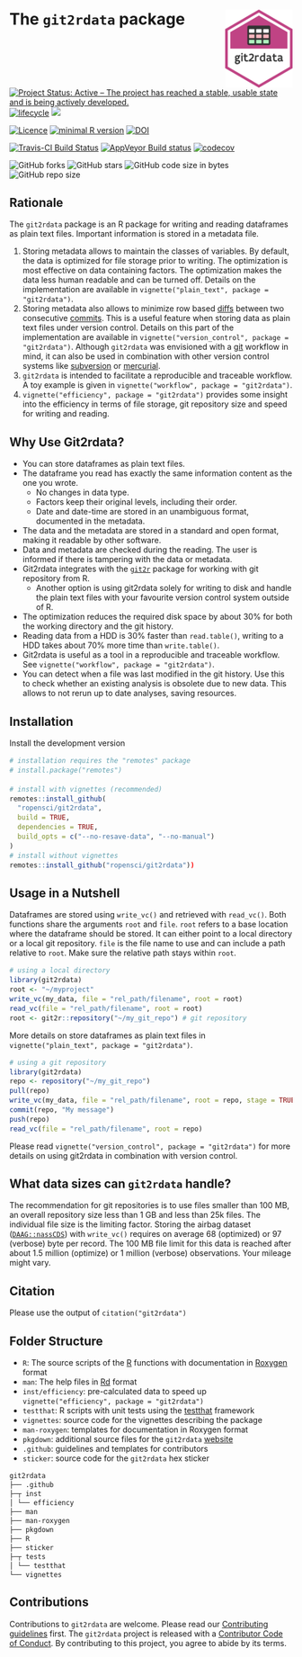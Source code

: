 # The `git2rdata` package <img src="man/figures/logo.png" align="right" alt="" width="120" />

[![Project Status: Active – The project has reached a stable, usable state and is being actively developed.](https://www.repostatus.org/badges/latest/active.svg)](https://www.repostatus.org/#active)
[![lifecycle](https://img.shields.io/badge/lifecycle-maturing-blue.svg)](https://www.tidyverse.org/lifecycle/#maturing)
[![](https://badges.ropensci.org/263_status.svg)](https://github.com/ropensci/software-review/issues/263)

[![Licence](https://img.shields.io/badge/licence-GPL--3-blue.svg)](https://www.gnu.org/licenses/gpl-3.0.en.html)
[![minimal R version](https://img.shields.io/badge/R%3E%3D-3.5.0-6666ff.svg)](https://cran.r-project.org/)
[![DOI](https://zenodo.org/badge/147685405.svg)](https://zenodo.org/badge/latestdoi/147685405)

[![Travis-CI Build Status](https://travis-ci.org/ropensci/git2rdata.svg?branch=master)](https://travis-ci.org/ropensci/git2rdata)
[![AppVeyor Build status](https://ci.appveyor.com/api/projects/status/a3idhi9f6ls9xu8r/branch/master?svg=true)](https://ci.appveyor.com/project/ThierryO/git2rdata/branch/master)
[![codecov](https://codecov.io/gh/ropensci/git2rdata/branch/master/graph/badge.svg)](https://codecov.io/gh/ropensci/git2rdata)

![GitHub forks](https://img.shields.io/github/forks/ropensci/git2rdata.svg?style=social)
![GitHub stars](https://img.shields.io/github/stars/ropensci/git2rdata.svg?style=social)
![GitHub code size in bytes](https://img.shields.io/github/languages/code-size/ropensci/git2rdata.svg)
![GitHub repo size](https://img.shields.io/github/repo-size/ropensci/git2rdata.svg)

<p style="display:none">Please visit the git2rdata website at https://ropensci.github.io/git2rdata/. The vignette code on the website link to a rendered version of the vignette. Functions have a link to their help file.</p>

## Rationale

The `git2rdata` package is an R package for writing and reading dataframes as plain text files. Important information is stored in a metadata file.

1. Storing metadata allows to maintain the classes of variables. By default, the data is optimized for file storage prior to writing. The optimization is most effective on data containing factors. The optimization makes the data less human readable and can be turned off. Details on the implementation are available in `vignette("plain_text", package = "git2rdata")`.
1. Storing metadata also allows to minimize row based [diffs](https://en.wikipedia.org/wiki/Diff) between two consecutive [commits](https://en.wikipedia.org/wiki/Commit_(version_control)). This is a useful feature when storing data as plain text files under version control. Details on this part of the implementation are available in `vignette("version_control", package = "git2rdata")`. Although `git2rdata` was envisioned with a [git](https://git-scm.com/) workflow in mind, it can also be used in combination with other version control systems like [subversion](https://subversion.apache.org/) or [mercurial](https://www.mercurial-scm.org/).
1. `git2rdata` is intended to facilitate a reproducible and traceable workflow. A toy example is given in `vignette("workflow", package = "git2rdata")`.
1. `vignette("efficiency", package = "git2rdata")` provides some insight into the efficiency in terms of file storage, git repository size and speed for writing and reading.

## Why Use Git2rdata?

- You can store dataframes as plain text files.
- The dataframe you read has exactly the same information content as the one you wrote.
    - No changes in data type.
    - Factors keep their original levels, including their order.
    - Date and date-time are stored in an unambiguous format, documented in the metadata.
- The data and the metadata are stored in a standard and open format, making it readable by other software.
- Data and metadata are checked during the reading. The user is informed if there is tampering with the data or metadata.
- Git2rdata integrates with the [`git2r`](https://cran.r-project.org/package=git2r) package for working with git repository from R.
    - Another option is using git2rdata solely for writing to disk and handle the plain text files with your favourite version control system outside of R.
- The optimization reduces the required disk space by about 30% for both the working directory and the git history. 
- Reading data from a HDD is 30% faster than `read.table()`, writing to a HDD takes about 70% more time than `write.table()`.
- Git2rdata is useful as a tool in a reproducible and traceable workflow. See `vignette("workflow", package = "git2rdata")`.
- You can detect when a file was last modified in the git history. Use this to check whether an existing analysis is obsolete due to new data. This allows to not rerun up to date analyses, saving resources.

## Installation

Install the development version

```r
# installation requires the "remotes" package
# install.package("remotes")

# install with vignettes (recommended)
remotes::install_github(
  "ropensci/git2rdata", 
  build = TRUE, 
  dependencies = TRUE, 
  build_opts = c("--no-resave-data", "--no-manual")
)
# install without vignettes
remotes::install_github("ropensci/git2rdata"))
```

## Usage in a Nutshell

Dataframes are stored using `write_vc()` and retrieved with `read_vc()`. Both functions share the arguments `root` and `file`. `root` refers to a base location where the dataframe should be stored. It can either point to a local directory or a local git repository. `file` is the file name to use and can include a path relative to `root`. Make sure the relative path stays within `root`.

```r
# using a local directory
library(git2rdata)
root <- "~/myproject" 
write_vc(my_data, file = "rel_path/filename", root = root)
read_vc(file = "rel_path/filename", root = root)
root <- git2r::repository("~/my_git_repo") # git repository
```

More details on store dataframes as plain text files in `vignette("plain_text", package = "git2rdata")`.

```r
# using a git repository
library(git2rdata)
repo <- repository("~/my_git_repo")
pull(repo)
write_vc(my_data, file = "rel_path/filename", root = repo, stage = TRUE)
commit(repo, "My message")
push(repo)
read_vc(file = "rel_path/filename", root = repo)
```

Please read `vignette("version_control", package = "git2rdata")` for more details on using git2rdata in combination with version control.

## What data sizes can `git2rdata` handle?

The recommendation for git repositories is to use files smaller than 100 MB, an overall repository size less than 1 GB and less than 25k files. The individual file size is the limiting factor. Storing the airbag dataset ([`DAAG::nassCDS`](https://cran.r-project.org/package=DAAG)) with `write_vc()` requires on average 68 (optimized) or 97 (verbose) byte per record. The 100 MB file limit for this data is reached after about 1.5 million (optimize) or 1 million (verbose) observations. Your mileage might vary.

## Citation

Please use the output of `citation("git2rdata")`

## Folder Structure

- `R`: The source scripts of the [R](https://cran.r-project.org/) functions with documentation in [Roxygen](https://github.com/klutometis/roxygen) format
- `man`: The help files in [Rd](https://cran.r-project.org/doc/manuals/r-release/R-exts.html#Rd-format) format
- `inst/efficiency`: pre-calculated data to speed up `vignette("efficiency", package = "git2rdata")`
- `testthat`: R scripts with unit tests using the [testthat](http://testthat.r-lib.org/) framework
- `vignettes`: source code for the vignettes describing the package
- `man-roxygen`: templates for documentation in Roxygen format
- `pkgdown`: additional source files for the `git2rdata` [website](https://ropensci.github.io/git2rdata/)
- `.github`: guidelines and templates for contributors
- `sticker`: source code for the `git2rdata` hex sticker

```
git2rdata
├── .github 
├─┬ inst
│ └── efficiency
├── man 
├── man-roxygen 
├── pkgdown
├── R
├── sticker
├─┬ tests
│ └── testthat
└── vignettes
```

## Contributions

Contributions to `git2rdata` are welcome. Please read our [Contributing guidelines](.github/CONTRIBUTING.md) first. The `git2rdata` project is released with a [Contributor Code of Conduct](.github/CODE_OF_CONDUCT.md). By contributing to this project, you agree to abide by its terms.
